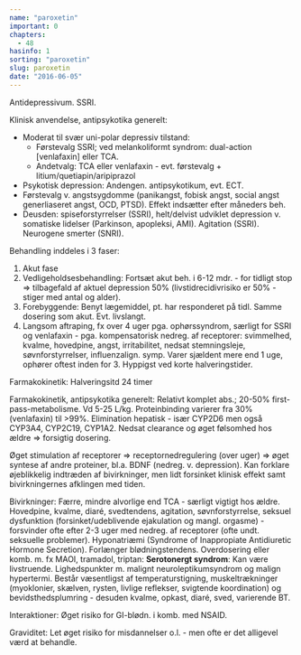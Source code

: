 ```yaml
---
name: "paroxetin"
important: 0
chapters:  
  - 48
hasinfo: 1
sorting: "paroxetin"
slug: paroxetin
date: "2016-06-05"
---
```


Antidepressivum. SSRI.

Klinisk anvendelse, antipsykotika generelt: <ul><li>Moderat til svær uni-polar depressiv tilstand: <ul><li>Førstevalg SSRI; ved melankoliformt syndrom: dual-action [venlafaxin] eller TCA.</li><li>Andetvalg: TCA eller venlafaxin - evt. førstevalg + litium/quetiapin/aripiprazol</li></ul></li><li>Psykotisk depression: Andengen. antipsykotikum, evt. ECT.</li><li>Førstevalg v. angstsygdomme (panikangst, fobisk angst, social angst generliaseret angst, OCD, PTSD). Effekt indsætter efter måneders beh.</li><li>Deusden: spiseforstyrrelser (SSRI), helt/delvist udviklet depression v. somatiske lidelser (Parkinson, apopleksi, AMI). Agitation (SSRI). Neurogene smerter (SNRI).</li></ul>

Behandling inddeles i 3 faser:<ol><li>Akut fase</li><li>Vedligeholdsesbehandling: Fortsæt akut beh. i 6-12 mdr. - for tidligt stop => tilbagefald af aktuel depression 50% (livstidrecidivrisiko er 50% - stiger med antal og alder).</li><li>Forebyggende: Benyt lægemiddel, pt. har responderet på tidl. Samme dosering som akut. Evt. livslangt.</li><li style=\list-style-type:disc\>Langsom aftraping, fx over 4 uger pga. ophørssyndrom, særligt for SSRI og venlafaxin - pga. kompensatorisk nedreg. af receptorer: svimmelhed, kvalme, hovedpine, angst, irritabilitet, nedsat stemningsleje, søvnforstyrrelser, influenzalign. symp. Varer sjældent mere end 1 uge, ophører oftest inden for 3. Hyppigst ved korte halveringstider.</li></ol>

Farmakokinetik: Halveringsitd 24 timer

Farmakokinetik, antipsykotika generelt: Relativt komplet abs.; 20-50% first-pass-metabolisme. Vd 5-25 L/kg. Proteinbinding varierer fra 30% (venlafaxin) til >99%. Elimination hepatisk - især CYP2D6 men også CYP3A4, CYP2C19, CYP1A2. Nedsat clearance og øget følsomhed hos ældre => forsigtig dosering.

Øget stimulation af receptorer => receptornedregulering (over uger) => øget syntese af andre proteiner, bl.a. BDNF (nedreg. v. depression). Kan forklare øjeblikkelig indtræden af bivirkninger, men lidt forsinket klinisk effekt samt bivirkningernes afklingen med tiden.



Bivirkninger: Færre, mindre alvorlige end TCA - særligt vigtigt hos ældre. Hovedpine, kvalme, diaré, svedtendens, agitation, søvnforstyrrelse, seksuel dysfunktion (forsinket/udeblivende ejakulation og mangl. orgasme) - forsvinder ofte efter 2-3 uger med nedreg. af receptorer (ofte undt. seksuelle problemer). Hyponatriæmi (Syndrome of Inappropiate Antidiuretic Hormone Secretion). Forlænger blødningstendens. Overdosering eller komb. m. fx MAOI, tramadol, triptan: <b>Serotonergt syndrom</b>: Kan være livstruende. Lighedspunkter m. malignt neuroleptikumsyndrom og malign hypertermi. Består væsentligst af temperaturstigning, muskeltrækninger (myoklonier, skælven, rysten, livlige reflekser, svigtende koordination) og bevidsthedsplumring - desuden kvalme, opkast, diaré, sved, varierende BT.

Interaktioner: Øget risiko for GI-blødn. i komb. med NSAID.

Graviditet: Let øget risiko for misdannelser o.l. - men ofte er det alligevel værd at behandle.
